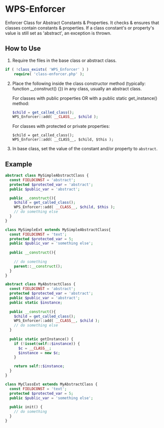 WPS-Enforcer
============

Enforcer Class for Abstract Constants &amp; Properties. It checks & ensures that classes contain constants &amp; properties. If a class constant's or property's value is still set as 'abstract', an exception is thrown.


How to Use
----------
1. Require the files in the base class or abstract class.
```php
if ( !class_exists( 'WPS_Enforcer' ) )
    require( 'class-enforcer.php' );
```

2. Place the following inside the class constructor method (typically: function __construct() {}) in any class, usually an abstract class.

    For classes with public properties OR with a public static get_instance() method:
    ```php
    $child = get_called_class();
    WPS_Enforcer::add( __CLASS__, $child );
    ```
    
    For classes with protected or private properties:
    ```
    $child = get_called_class();
    WPS_Enforcer::add( __CLASS__, $child, $this );
    ```

3. In base class, set the value of the constant and/or property to `abstract`.

Example
-------
```php
abstract class MySimpleAbstractClass {
  const FIELDCONST = 'abstract';
  protected $protected_var = 'abstract';
  public $public_var = 'abstract';

  public __construct(){
    $child = get_called_class();
    WPS_Enforcer::add( __CLASS__, $child, $this );
    // do something else
  }
}

class MySimpleExt extends MySimpleAbstractClass{
  const FIELDCONST = 'text';
  protected $protected_var = 5;
  public $public_var = 'something else';
  
  public __construct(){
    
    // do something
    parent::__construct();
  }
}
```

```php
abstract class MyAbstractClass {
  const FIELDCONST = 'abstract';
  protected $protected_var = 'abstract';
  public $public_var = 'abstract';
  public static $instance;
  
  public __construct(){
    $child = get_called_class();
    WPS_Enforcer::add( __CLASS__, $child );
    // do something else
  }
  
  public static getInstance() {
    if (!isset(self::$instance)) {
      $c = __CLASS__;
      $instance = new $c;
    }

    return self::$instance;
  }
}

class MyClassExt extends MyAbstractClass {
  const FIELDCONST = 'text';
  protected $protected_var = 5;
  public $public_var = 'something else';
  
  public init() {
    // do something
  }
}
```
